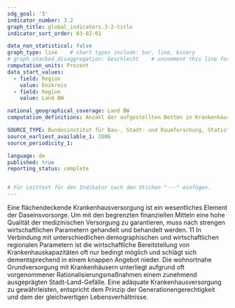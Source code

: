 ```yaml
---
sdg_goal: '3'
indicator_number: 3.2
graph_title: global_indicators.3-2-title 
indicator_sort_order: 03-02-01

data_non_statistical: false
graph_type: line    # chart types include: bar, line, binary
# graph_stacked_disaggregation: Geschlecht    # uncomment this line for stacked bars. eplace "Geschlecht" with the field of aggregation.
computation_units: Prozent
data_start_values:
  - field: Region
    value: Enzkreis
  - field: Region
    value: Land BW

national_geographical_coverage: Land BW
computation_definitions: Anzahl der aufgestellten Betten in Krankenhäusern je 100.000 EinwohnerInnen

SOURCE_TYPE: Bundesinstitut für Bau-, Stadt- und Raumforschung, Statistisches Landesamt BW
source_earliest_available_1: 2006
source_periodicity_1: 

language: de   
published: true
reporting_status: complete


# Für Leittext für den Indikator nach den Stichen "---" einfügen.
---
```


Eine flächendeckende Krankenhausversorgung ist ein wesentliches Element der Daseinsvorsorge. Um mit den begrenzten finanziellen Mitteln eine hohe Qualität der medizinischen Versorgung zu garantieren, muss nach strengen wirtschaftlichen Parametern gehandelt und behandelt werden.
11
In Verbindung mit unterschiedlichen demographischen und wirtschaftlichen regionalen Parametern ist die wirtschaftliche Bereitstellung von Krankenhauskapazitäten oft nur bedingt möglich und schlägt sich dementsprechend in einem knappen Angebot nieder. Die wohnortnahe Grundversorgung mit Krankenhäusern unterliegt aufgrund oft vorgenommener Rationalisierungsmaßnahmen einem zunehmend ausgeprägten Stadt-Land-Gefälle.
Eine adäquate Krankenhausversorgung zu gewährleisten, entspricht dem Prinzip der Generationengerechtigkeit und dem der gleichwertigen Lebensverhältnisse.